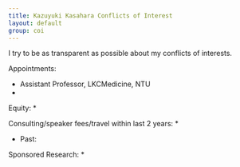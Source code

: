 ```yaml
---
title: Kazuyuki Kasahara Conflicts of Interest
layout: default
group: coi
---
```


 I try to be as transparent as possible about my conflicts of interests. 

Appointments:
* Assistant Professor, LKCMedicine, NTU
* 

Equity:
* 

Consulting/speaker fees/travel within last 2 years:
* 
* Past:

Sponsored Research:
* 
